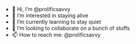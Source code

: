 - 👋 Hi, I’m @prolificsavvy
- 👀 I’m interested in staying alive
- 🌱 I’m currently learning to stay quiet
- 💞️ I’m looking to collaborate on a bunch of stuffs
- 📫 How to reach me: @prolificsavvy

<!---
prolificsavvy/prolificsavvy is a ✨ special ✨ repository because its `README.md` (this file) appears on your GitHub profile.
You can click the Preview link to take a look at your changes.
--->
